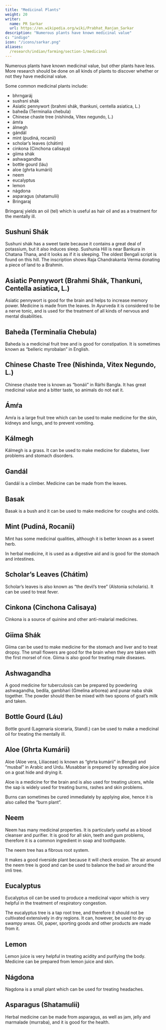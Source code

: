 ```yaml
---
title: "Medicinal Plants"
weight: 20
writer:
  name: PR Sarkar
  url: https://en.wikipedia.org/wiki/Prabhat_Ranjan_Sarkar
description: "Numerous plants have known medicinal value"
c: "indigo"
icon: "/icons/sarkar.png"
aliases:
  /research/indian/farming/section-1/medicinal
---
```



Numerous plants have known medicinal value, but other plants have less. More research should be done on all kinds of plants to discover whether or not they have medicinal value.

Some common medicinal plants include:
- bhrngaráj
- sushsni shák
- Asiatic pennywort (brahmi shák, thankuni, centella asiatica, L.)
- bahed́a (Terminalia chebula)
- Chinese chaste tree (nishinda, Vitex negundo, L.)
- ámŕa
- álmegh
- gándál
- mint (pudiná, rocanii)
- scholar’s leaves (chátim)
- cinkona (Cinchona calisaya)
- giima shák
- ashwagandha
- bottle gourd (láu)
- aloe (ghrta kumárii)
- neem
- eucalyptus
- lemon
- nágdona
- asparagus (shatamulii)
- Bringaraj

Bringaraj yields an oil (tel) which is useful as hair oil and as a treatment for the mentally ill.


## Sushuni Shák

Sushuni shák has a sweet taste because it contains a great deal of potassium, but it also induces sleep. Sushunia Hill is near Bankura in Chatana Thana, and it looks as if it is sleeping. The oldest Bengali script is found on this hill. The inscription shows Raja Chandrakanta Verma donating a piece of land to a Brahmin.

## Asiatic Pennywort (Brahmi Shák, Thankuni, Centella asiatica, L.)

Asiatic pennywort is good for the brain and helps to increase memory power. Medicine is made from the leaves. In Ayurveda it is considered to be a nerve tonic, and is used for the treatment of all kinds of nervous and mental disabilities.


## Bahed́a (Terminalia Chebula)

Baheda is a medicinal fruit tree and is good for constipation. It is sometimes known as “belleric myrobalan” in English. 


## Chinese Chaste Tree (Nishinda, Vitex Negundo, L.)

Chinese chaste tree is known as “bonáii” in Ráŕhi Bangla. It has great medicinal value and a bitter taste, so animals do not eat it.

## Ámŕa

Amŕa is a large fruit tree which can be used to make medicine for the skin, kidneys and lungs, and to prevent vomiting.

## Kálmegh

Kálmegh is a grass. It can be used to make medicine for diabetes, liver problems and stomach disorders.

##  Gandál

Gandál is a climber. Medicine can be made from the leaves.

##  Basak

Basak is a bush and it can be used to make medicine for coughs and colds.

##  Mint (Pudiná, Rocanii)

Mint has some medicinal qualities, although it is better known as a sweet herb. 

In herbal medicine, it is used as a digestive aid and is good for the stomach and intestines.


##  Scholar’s Leaves (Chátim)

Scholar’s leaves is also known as “the devil’s tree” (Alstonia scholaris). It can be used to treat fever.


##  Cinkona (Cinchona Calisaya)

Cinkona is a source of quinine and other anti-malarial medicines.


##  Giima Shák

Giima can be used to make medicine for the stomach and liver and to treat dropsy. The small flowers are good for the brain when they are taken with the first morsel of rice. Giima is also good for treating male diseases.


##  Ashwagandha

A good medicine for tuberculosis can be prepared by powdering ashwagandha, bedila, gambhari (Gmelina arborea) and punar naba shák together. The powder should then be mixed with two spoons of goat’s milk and taken.


## Bottle Gourd (Láu)

Bottle gourd (Lagenaria siceraria, Standl.) can be used to make a medicinal oil for treating the mentally ill.


##  Aloe (Ghrta Kumárii)

Aloe (Aloe vera, Liliaceae) is known as “ghrta kumárii” in Bengali and “musbal” in Arabic and Urdu. Musabbar is prepared by spreading aloe juice on a goat hide and drying it. 

Aloe is a medicine for the brain and is also used for treating ulcers, while the sap is widely used for treating burns, rashes and skin problems. 

Burns can sometimes be cured immediately by applying aloe, hence it is also called the “burn plant”.


## Neem

Neem has many medicinal properties. It is particularly useful as a blood cleanser and purifier. It is good for all skin, teeth and gum problems, therefore it is a common ingredient in soap and toothpaste.

The neem tree has a fibrous root system. 

It makes a good riverside plant because it will check erosion. The air around the neem tree is good and can be used to balance the bad air around the imli tree.



## Eucalyptus

Eucalyptus oil can be used to produce a medicinal vapor which is very helpful in the treatment of respiratory congestion.

The eucalyptus tree is a tap root tree, and therefore it should not be cultivated extensively in dry regions. It can, however, be used to dry up swampy areas. Oil, paper, sporting goods and other products are made from it.


## Lemon

Lemon juice is very helpful in treating acidity and purifying the body. Medicine can be prepared from lemon juice and skin.


## Nágdona

Nagdona is a small plant which can be used for treating headaches.


## Asparagus (Shatamulii)

Herbal medicine can be made from asparagus, as well as jam, jelly and marmalade (murraba), and it is good for the health.

